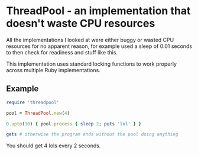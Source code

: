 ThreadPool - an implementation that doesn't waste CPU resources
===============================================================
All the implementations I looked at were either buggy or wasted CPU resources
for no apparent reason, for example used a sleep of 0.01 seconds to then check for
readiness and stuff like this.

This implementation uses standard locking functions to work properly across multiple Ruby
implementations.

Example
-------

```ruby
require 'threadpool'

pool = ThreadPool.new(4)

0.upto(10) { pool.process { sleep 2; puts 'lol' } }

gets # otherwise the program ends without the pool doing anything
```

You should get 4 lols every 2 seconds.

